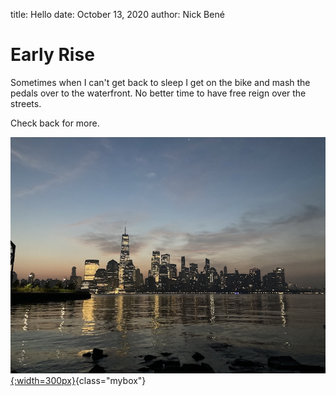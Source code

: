 title: Hello
date: October 13, 2020
author: Nick Bené

# Early Rise

Sometimes when I can't get back to sleep I get on the bike and mash the pedals over to the waterfront. No better time to have free reign over the streets.

Check back for more.

[![Downtown Manhattan from Jersey City at 6:16 AM on September 26, 2020](/img/nyc_sunrise_20200925-061636.jpg){:width=300px}](/img/nyc_sunrise_20200925-061636.jpg "Title that is displayed on mouse-over and as caption in colorbox"){class="mybox"}
